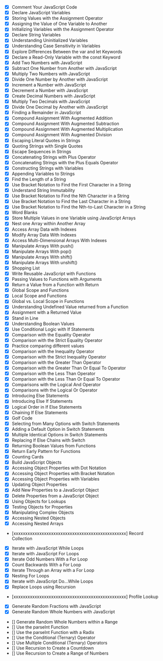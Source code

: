 * [x] Comment Your JavaScript Code
* [x] Declare JavaScript Variables
* [x] Storing Values with the Assignment Operator
* [x] Assigning the Value of One Variable to Another
* [x] Initializing Variables with the Assignment Operator
* [x] Declare String Variables
* [x] Understanding Uninitialized Variables
* [x] Understanding Case Sensitivity in Variables
* [x] Explore Differences Between the var and let Keywords
* [x] Declare a Read-Only Variable with the const Keyword
* [x] Add Two Numbers with JavaScript
* [x] Subtract One Number from Another with JavaScript
* [x] Multiply Two Numbers with JavaScript
* [x] Divide One Number by Another with JavaScript
* [x] Increment a Number with JavaScript
* [x] Decrement a Number with JavaScript
* [x] Create Decimal Numbers with JavaScript
* [x] Multiply Two Decimals with JavaScript
* [x] Divide One Decimal by Another with JavaScript
* [x] Finding a Remainder in JavaScript
* [x] Compound Assignment With Augmented Addition
* [x] Compound Assignment With Augmented Subtraction
* [x] Compound Assignment With Augmented Multiplication
* [x] Compound Assignment With Augmented Division
* [x] Escaping Literal Quotes in Strings
* [x] Quoting Strings with Single Quotes
* [x] Escape Sequences in Strings
* [x] Concatenating Strings with Plus Operator
* [x] Concatenating Strings with the Plus Equals Operator
* [x] Constructing Strings with Variables
* [x] Appending Variables to Strings
* [x] Find the Length of a String
* [x] Use Bracket Notation to Find the First Character in a String
* [x] Understand String Immutability
* [x] Use Bracket Notation to Find the Nth Character in a String
* [x] Use Bracket Notation to Find the Last Character in a String
* [x] Use Bracket Notation to Find the Nth-to-Last Character in a String
* [x] Word Blanks
* [x] Store Multiple Values in one Variable using JavaScript Arrays
* [x] Nest one Array within Another Array
* [x] Access Array Data with Indexes
* [x] Modify Array Data With Indexes
* [x] Access Multi-Dimensional Arrays With Indexes
* [x] Manipulate Arrays With push()
* [x] Manipulate Arrays With pop()
* [x] Manipulate Arrays With shift()
* [x] Manipulate Arrays With unshift()
* [x] Shopping List
* [x] Write Reusable JavaScript with Functions
* [x] Passing Values to Functions with Arguments
* [x] Return a Value from a Function with Return
* [x] Global Scope and Functions
* [x] Local Scope and Functions
* [x] Global vs. Local Scope in Functions
* [x] Understanding Undefined Value returned from a Function
* [x] Assignment with a Returned Value
* [x] Stand in Line
* [x] Understanding Boolean Values
* [x] Use Conditional Logic with If Statements
* [x] Comparison with the Equality Operator
* [x] Comparison with the Strict Equality Operator
* [x] Practice comparing different values
* [x] Comparison with the Inequality Operator
* [x] Comparison with the Strict Inequality Operator
* [x] Comparison with the Greater Than Operator
* [x] Comparison with the Greater Than Or Equal To Operator
* [x] Comparison with the Less Than Operator
* [x] Comparison with the Less Than Or Equal To Operator
* [x] Comparisons with the Logical And Operator
* [x] Comparisons with the Logical Or Operator
* [x] Introducing Else Statements
* [x] Introducing Else If Statements
* [x] Logical Order in If Else Statements
* [x] Chaining If Else Statements
* [x] Golf Code
* [x] Selecting from Many Options with Switch Statements
* [x] Adding a Default Option in Switch Statements
* [x] Multiple Identical Options in Switch Statements
* [x] Replacing If Else Chains with Switch
* [x] Returning Boolean Values from Functions
* [x] Return Early Pattern for Functions
* [x] Counting Cards
* [x] Build JavaScript Objects
* [x] Accessing Object Properties with Dot Notation
* [x] Accessing Object Properties with Bracket Notation
* [x] Accessing Object Properties with Variables
* [x] Updating Object Properties
* [x] Add New Properties to a JavaScript Object
* [x] Delete Properties from a JavaScript Object
* [x] Using Objects for Lookups
* [x] Testing Objects for Properties
* [x] Manipulating Complex Objects
* [x] Accessing Nested Objects
* [x] Accessing Nested Arrays
* [xxxxxxxxxxxxxxxxxxxxxxxxxxxxxxxxxxxxxxxxxxxxxxxx] Record Collection
* [x] Iterate with JavaScript While Loops
* [x] Iterate with JavaScript For Loops
* [x] Iterate Odd Numbers With a For Loop
* [x] Count Backwards With a For Loop
* [x] Iterate Through an Array with a For Loop
* [x] Nesting For Loops
* [x] Iterate with JavaScript Do...While Loops
* [x] Replace Loops using Recursion
* [xxxxxxxxxxxxxxxxxxxxxxxxxxxxxxxxxxxxxxxxxxxxxxxx] Profile Lookup
* [x] Generate Random Fractions with JavaScript
* [x] Generate Random Whole Numbers with JavaScript
* [] Generate Random Whole Numbers within a Range
* [] Use the parseInt Function
* [] Use the parseInt Function with a Radix
* [] Use the Conditional (Ternary) Operator
* [] Use Multiple Conditional (Ternary) Operators
* [] Use Recursion to Create a Countdown
* [] Use Recursion to Create a Range of Numbers